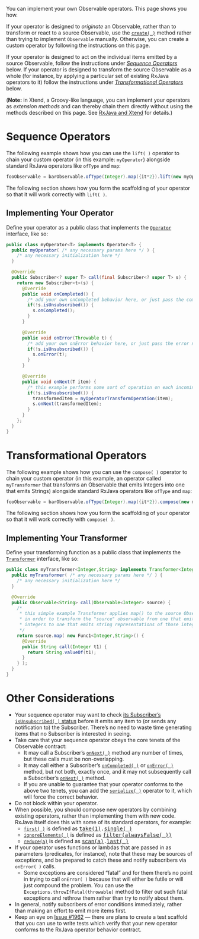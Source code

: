 You can implement your own Observable operators. This page shows you how.

If your operator is designed to *originate* an Observable, rather than to transform or react to a source Observable, use the [`create( )`](Creating-Observables#wiki-create) method rather than trying to implement `Observable` manually.  Otherwise, you can create a custom operator by following the instructions on this page.

If your operator is designed to act on the individual items emitted by a source Observable, follow the instructions under [_Sequence Operators_](Implementing-Your-Own-Operators#sequence-operators) below. If your operator is designed to transform the source Observable as a whole (for instance, by applying a particular set of existing RxJava operators to it) follow the instructions under [_Transformational Operators_](Implementing-Your-Own-Operators#transformational-operators) below.

(**Note:** in Xtend, a Groovy-like language, you can implement your operators as _extension methods_ and can thereby chain them directly without using the methods described on this page. See [RxJava and Xtend](http://mnmlst-dvlpr.blogspot.de/2014/07/rxjava-and-xtend.html) for details.)

# Sequence Operators

The following example shows how you can use the `lift( )` operator to chain your custom operator (in this example: `myOperator`) alongside standard RxJava operators like `ofType` and `map`:
```groovy
fooObservable = barObservable.ofType(Integer).map({it*2}).lift(new myOperator<T>()).map({"transformed by myOperator: " + it});
```
The following section shows how you form the scaffolding of your operator so that it will work correctly with `lift( )`.

## Implementing Your Operator

Define your operator as a public class that implements the [`Operator`](http://reactivex.io/RxJava/javadoc/rx/Observable.Operator.html) interface, like so:
```java
public class myOperator<T> implements Operator<T> {
  public myOperator( /* any necessary params here */ ) {
    /* any necessary initialization here */
  }

  @Override
  public Subscriber<? super T> call(final Subscriber<? super T> s) {
    return new Subscriber<t>(s) {
      @Override
      public void onCompleted() {
        /* add your own onCompleted behavior here, or just pass the completed notification through: */
        if(!s.isUnsubscribed()) {
          s.onCompleted();
        }
      }

      @Override
      public void onError(Throwable t) {
        /* add your own onError behavior here, or just pass the error notification through: */
        if(!s.isUnsubscribed()) {
          s.onError(t);
        }
      }

      @Override
      public void onNext(T item) {
        /* this example performs some sort of operation on each incoming item and emits the results */
        if(!s.isUnsubscribed()) {
          transformedItem = myOperatorTransformOperation(item);
          s.onNext(transformedItem);
        }
      }
    };
  }
}
``` 

# Transformational Operators

The following example shows how you can use the `compose( )` operator to chain your custom operator (in this example, an operator called `myTransformer` that transforms an Observable that emits Integers into one that emits Strings) alongside standard RxJava operators like `ofType` and `map`:
```groovy
fooObservable = barObservable.ofType(Integer).map({it*2}).compose(new myTransformer<Integer,String>()).map({"transformed by myOperator: " + it});
```
The following section shows how you form the scaffolding of your operator so that it will work correctly with `compose( )`.

## Implementing Your Transformer

Define your transforming function as a public class that implements the [`Transformer`](http://reactivex.io/RxJava/javadoc/rx/Observable.Transformer.html) interface, like so:

````java
public class myTransformer<Integer,String> implements Transformer<Integer,String> {
  public myTransformer( /* any necessary params here */ ) {
    /* any necessary initialization here */
  }

  @Override
  public Observable<String> call(Observable<Integer> source) {
    /* 
     * this simple example Transformer applies map() to the source Observable
     * in order to transform the "source" observable from one that emits
     * integers to one that emits string representations of those integers.
     */
    return source.map( new Func1<Integer,String>() {
      @Override
      public String call(Integer t1) {
        return String.valueOf(t1);
      }
    } );
  }
}
````

# Other Considerations

* Your sequence operator may want to check [its Subscriber&#8217;s `isUnsubscribed( )` status](Observable#unsubscribing) before it emits any item to (or sends any notification to) the Subscriber. There&#8217;s no need to waste time generating items that no Subscriber is interested in seeing.
* Take care that your sequence operator obeys the core tenets of the Observable contract:
  * It may call a Subscriber&#8217;s [`onNext( )`](Observable#onnext-oncompleted-and-onerror) method any number of times, but these calls must be non-overlapping.
  * It may call either a Subscriber&#8217;s [`onCompleted( )`](Observable#onnext-oncompleted-and-onerror) or [`onError( )`](Observable#onnext-oncompleted-and-onerror) method, but not both, exactly once, and it may not subsequently call a Subscriber&#8217;s [`onNext( )`](Observable#onnext-oncompleted-and-onerror) method.
  * If you are unable to guarantee that your operator conforms to the above two tenets, you can add the [`serialize( )`](Observable-Utility-Operators#serialize) operator to it, which will force the correct behavior.
* Do not block within your operator.
* When possible, you should compose new operators by combining existing operators, rather than implementing them with new code. RxJava itself does this with some of its standard operators, for example:
  * [`first( )`](Filtering-Observables#wiki-first-and-takefirst) is defined as <tt>[take(1)](Filtering-Observables#wiki-take).[single( )](Observable-Utility-Operators#wiki-single-and-singleordefault)</tt>
  * [`ignoreElements( )`](Filtering-Observables#wiki-ignoreelements) is defined as <tt>[filter(alwaysFalse( ))](Filtering-Observables#wiki-filter)</tt>
  * [`reduce(a)`](Mathematical-and-Aggregate-Operators#wiki-reduce) is defined as <tt>[scan(a)](Transforming-Observables#wiki-scan).[last( )](Filtering-Observables#wiki-last)</tt>
* If your operator uses functions or lambdas that are passed in as parameters (predicates, for instance), note that these may be sources of exceptions, and be prepared to catch these and notify subscribers via `onError( )` calls.
  * Some exceptions are considered &ldquo;fatal&rdquo; and for them there&#8217;s no point in trying to call `onError( )` because that will either be futile or will just compound the problem. You can use the `Exceptions.throwIfFatal(throwable)` method to filter out such fatal exceptions and rethrow them rather than try to notify about them.
* In general, notify subscribers of error conditions immediately, rather than making an effort to emit more items first.
* Keep an eye on [Issue #1962](https://github.com/ReactiveX/RxJava/issues/1962) &mdash; there are plans to create a test scaffold that you can use to write tests which verify that your new operator conforms to the RxJava operator behavior contract.
